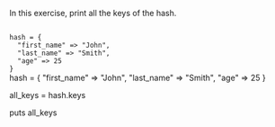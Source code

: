 In this exercise,
print all the keys of
the hash.

<codeblock language="ruby" type="exercise" testMode="fixedInput">
<code>
hash = {
  "first_name" => "John",
  "last_name" => "Smith",
  "age" => 25
}
</code>

<solution>
hash = {
  "first_name" => "John",
  "last_name" => "Smith",
  "age" => 25
}

all_keys = hash.keys

puts all_keys
</solution>
</codeblock>